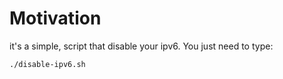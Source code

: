 # Motivation 

it's a simple, script that disable your ipv6. You just need to type: 

```
./disable-ipv6.sh
```

